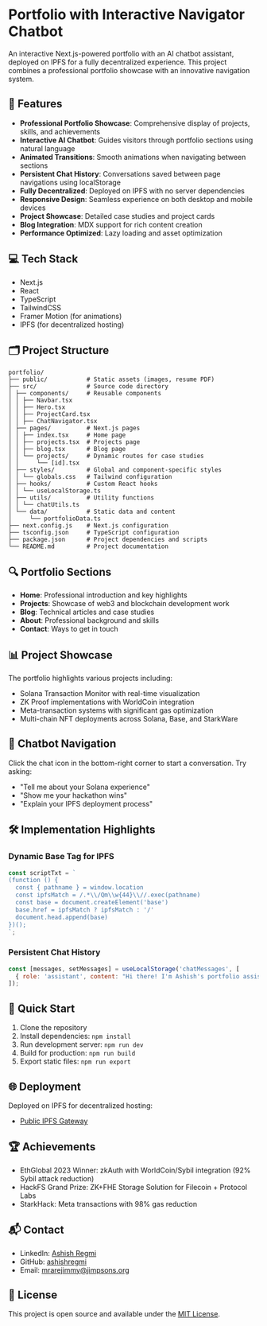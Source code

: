 # Portfolio with Interactive Navigator Chatbot

An interactive Next.js-powered portfolio with an AI chatbot assistant, deployed on IPFS for a fully decentralized experience. This project combines a professional portfolio showcase with an innovative navigation system.

## 🚀 Features

- **Professional Portfolio Showcase**: Comprehensive display of projects, skills, and achievements
- **Interactive AI Chatbot**: Guides visitors through portfolio sections using natural language
- **Animated Transitions**: Smooth animations when navigating between sections
- **Persistent Chat History**: Conversations saved between page navigations using localStorage
- **Fully Decentralized**: Deployed on IPFS with no server dependencies
- **Responsive Design**: Seamless experience on both desktop and mobile devices
- **Project Showcase**: Detailed case studies and project cards
- **Blog Integration**: MDX support for rich content creation
- **Performance Optimized**: Lazy loading and asset optimization

## 💻 Tech Stack

- Next.js
- React
- TypeScript
- TailwindCSS
- Framer Motion (for animations)
- IPFS (for decentralized hosting)

## 🗂️ Project Structure

```
portfolio/
├── public/           # Static assets (images, resume PDF)
├── src/              # Source code directory
│ ├── components/     # Reusable components
│ │ ├── Navbar.tsx
│ │ ├── Hero.tsx
│ │ ├── ProjectCard.tsx
│ │ ├── ChatNavigator.tsx
│ ├── pages/          # Next.js pages
│ │ ├── index.tsx     # Home page
│ │ ├── projects.tsx  # Projects page
│ │ ├── blog.tsx      # Blog page
│ │ └── projects/     # Dynamic routes for case studies
│ │     └── [id].tsx
│ ├── styles/         # Global and component-specific styles
│ │ └── globals.css   # Tailwind configuration
│ ├── hooks/          # Custom React hooks
│ │ └── useLocalStorage.ts
│ ├── utils/          # Utility functions
│ │ └── chatUtils.ts
│ └── data/           # Static data and content
│     └── portfolioData.ts
├── next.config.js    # Next.js configuration
├── tsconfig.json     # TypeScript configuration
├── package.json      # Project dependencies and scripts
└── README.md         # Project documentation
```

## 🔍 Portfolio Sections

- **Home**: Professional introduction and key highlights
- **Projects**: Showcase of web3 and blockchain development work
- **Blog**: Technical articles and case studies
- **About**: Professional background and skills
- **Contact**: Ways to get in touch

## 📊 Project Showcase

The portfolio highlights various projects including:

- Solana Transaction Monitor with real-time visualization
- ZK Proof implementations with WorldCoin integration
- Meta-transaction systems with significant gas optimization
- Multi-chain NFT deployments across Solana, Base, and StarkWare

## 🤖 Chatbot Navigation

Click the chat icon in the bottom-right corner to start a conversation. Try asking:

- "Tell me about your Solana experience"
- "Show me your hackathon wins"
- "Explain your IPFS deployment process"

## 🛠️ Implementation Highlights

### Dynamic Base Tag for IPFS

```javascript
const scriptTxt = `
(function () {
  const { pathname } = window.location
  const ipfsMatch = /.*\\/Qm\\w{44}\\//.exec(pathname)
  const base = document.createElement('base')
  base.href = ipfsMatch ? ipfsMatch : '/'
  document.head.append(base)
})();
`;
```

### Persistent Chat History

```javascript
const [messages, setMessages] = useLocalStorage('chatMessages', [
  { role: 'assistant', content: "Hi there! I'm Ashish's portfolio assistant..." },
]);
```

## 🚀 Quick Start

1. Clone the repository
2. Install dependencies: `npm install`
3. Run development server: `npm run dev`
4. Build for production: `npm run build`
5. Export static files: `npm run export`

## 🌐 Deployment

Deployed on IPFS for decentralized hosting:

- [Public IPFS Gateway](https://bafybeig7psijlskmzikljfqpgqrt6m6g4vf7aoctpocfgkc73yhoqsnfcm.ipfs.dweb.link/)

## 🏆 Achievements

- EthGlobal 2023 Winner: zkAuth with WorldCoin/Sybil integration (92% Sybil attack reduction)
- HackFS Grand Prize: ZK+FHE Storage Solution for Filecoin + Protocol Labs
- StarkHack: Meta transactions with 98% gas reduction

## 📬 Contact

- LinkedIn: [Ashish Regmi](https://linkedin.com/in/ashish-regmi)
- GitHub: [ashishregmi](https://github.com/mrarejimmyz)
- Email: [mrarejimmy@jimpsons.org](mailto:mrarejimmy@jimpsons.org)

## 📄 License

This project is open source and available under the [MIT License](LICENSE).
